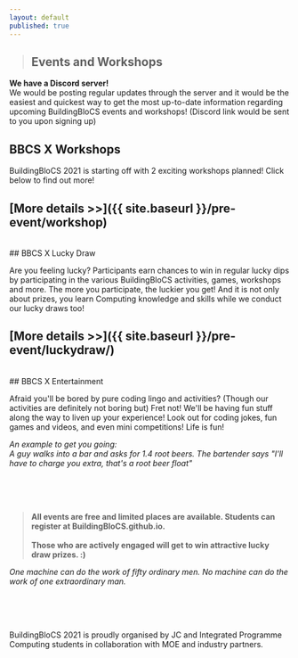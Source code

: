 ```yaml
---
layout: default
published: true
---
```


> ## Events and Workshops

**We have a Discord server!**  
We would be posting regular updates through the server and it would be the easiest and quickest way to get the most up-to-date information regarding upcoming BuildingBloCS events and workshops! (Discord link would be sent to you upon signing up)

## BBCS X Workshops

BuildingBloCS 2021 is starting off with 2 exciting workshops planned! Click below to find out more!

## [More details >>]({{ site.baseurl }}/pre-event/workshop)

<br>
## BBCS X Lucky Draw

Are you feeling lucky? Participants earn chances to win in regular lucky dips by participating in the various BuildingBloCS activities, games, workshops and more. The more you participate, the luckier you get! And it is not only about prizes, you learn Computing knowledge and skills while we conduct our lucky draws too!<br>

## [More details >>]({{ site.baseurl }}/pre-event/luckydraw/)

<br>
## BBCS X Entertainment

Afraid you'll be bored by pure coding lingo and activities? (Though our activities are definitely not boring but) Fret not! We'll be having fun stuff along the way to liven up your experience! Look out for coding jokes, fun games and videos, and even mini competitions! Life is fun!

_An example to get you going:<br>
A guy walks into a bar and asks for 1.4 root beers. The bartender says "I'll have to charge you extra, that's a root beer float"_

<br><br><br>

> **All events are free and limited places are available. Students can register at BuildingBloCS.github.io.**<br><br>**Those who are actively engaged will get to win attractive lucky draw prizes. :)**

_One machine can do the work of fifty ordinary men. No machine can do the work of one extraordinary man._

<br><br><br>

BuildingBloCS 2021 is proudly organised by JC and Integrated Programme Computing students in collaboration with MOE and industry partners.
